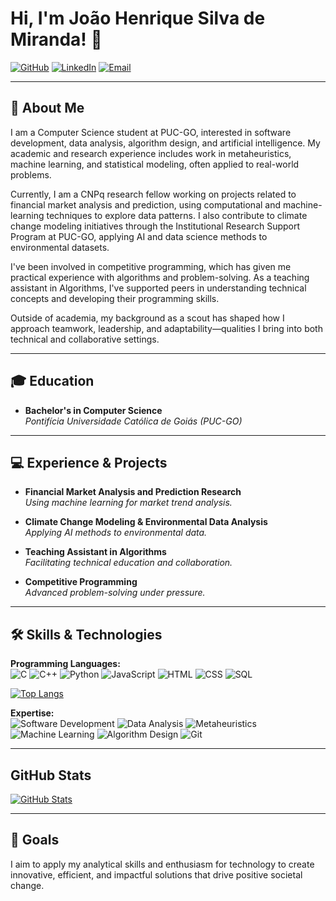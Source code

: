 # Hi, I'm João Henrique Silva de Miranda! 👋

[![GitHub](https://img.shields.io/badge/GitHub-JoaoHMiranda-181717?style=flat&logo=github&logoColor=white)](https://github.com/JoaoHMiranda)
[![LinkedIn](https://img.shields.io/badge/LinkedIn-João%20Henrique-0A66C2?style=flat&logo=linkedin&logoColor=white)](https://www.linkedin.com/in/joao-henrique-silva-de-miranda)
[![Email](https://img.shields.io/badge/Email-joaohsm13%40gmail.com-D14836?style=flat&logo=gmail&logoColor=white)](mailto:joaohsm13@gmail.com)

---

## 🚀 About Me

I am a Computer Science student at PUC-GO, interested in software development, data analysis, algorithm design, and artificial intelligence. My academic and research experience includes work in metaheuristics, machine learning, and statistical modeling, often applied to real-world problems.

Currently, I am a CNPq research fellow working on projects related to financial market analysis and prediction, using computational and machine-learning techniques to explore data patterns. I also contribute to climate change modeling initiatives through the Institutional Research Support Program at PUC-GO, applying AI and data science methods to environmental datasets.

I've been involved in competitive programming, which has given me practical experience with algorithms and problem-solving. As a teaching assistant in Algorithms, I've supported peers in understanding technical concepts and developing their programming skills.

Outside of academia, my background as a scout has shaped how I approach teamwork, leadership, and adaptability—qualities I bring into both technical and collaborative settings.

---

## 🎓 Education

- **Bachelor's in Computer Science**  
  *Pontifícia Universidade Católica de Goiás (PUC-GO)*

---

## 💻 Experience & Projects

- **Financial Market Analysis and Prediction Research**  
  *Using machine learning for market trend analysis.*

- **Climate Change Modeling & Environmental Data Analysis**  
  *Applying AI methods to environmental data.*

- **Teaching Assistant in Algorithms**  
  *Facilitating technical education and collaboration.*

- **Competitive Programming**  
  *Advanced problem-solving under pressure.*

---

## 🛠️ Skills & Technologies

**Programming Languages:**  
![C](https://img.shields.io/badge/C-00599C?style=for-the-badge&logo=c&logoColor=white)
![C++](https://img.shields.io/badge/C++-00599C?style=for-the-badge&logo=c%2B%2B&logoColor=white)
![Python](https://img.shields.io/badge/Python-3776AB?style=for-the-badge&logo=python&logoColor=white)
![JavaScript](https://img.shields.io/badge/JavaScript-F7DF1E?style=for-the-badge&logo=javascript&logoColor=black)
![HTML](https://img.shields.io/badge/HTML-E34F26?style=for-the-badge&logo=html5&logoColor=white)
![CSS](https://img.shields.io/badge/CSS-1572B6?style=for-the-badge&logo=css3&logoColor=white)
![SQL](https://img.shields.io/badge/SQL-4479A1?style=for-the-badge&logo=mysql&logoColor=white)

[![Top Langs](https://github-readme-stats.vercel.app/api/top-langs/?username=JoaoHMiranda&layout=compact&theme=tokyonight)](https://github.com/JoaoHMiranda)

**Expertise:**  
![Software Development](https://img.shields.io/badge/Software%20Development-1A73E8?style=for-the-badge&logo=VisualStudioCode&logoColor=white)
![Data Analysis](https://img.shields.io/badge/Data%20Analysis-F7931E?style=for-the-badge&logo=Python&logoColor=white)
![Metaheuristics](https://img.shields.io/badge/Metaheuristics-4285F4?style=for-the-badge&logo=Algorithm&logoColor=white)
![Machine Learning](https://img.shields.io/badge/Machine%20Learning-34A853?style=for-the-badge&logo=TensorFlow&logoColor=white)
![Algorithm Design](https://img.shields.io/badge/Algorithm%20Design-DB4437?style=for-the-badge&logo=AlgoExpert&logoColor=white)
![Git](https://img.shields.io/badge/Git-F05032?style=for-the-badge&logo=git&logoColor=white)

---

## GitHub Stats

[![GitHub Stats](https://github-readme-stats.vercel.app/api?username=JoaoHMiranda&show_icons=true&theme=tokyonight)](https://github.com/JoaoHMiranda)

---

## 🎯 Goals

I aim to apply my analytical skills and enthusiasm for technology to create innovative, efficient, and impactful solutions that drive positive societal change.
